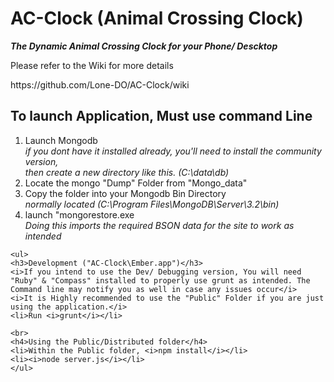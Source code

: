 # AC-Clock (Animal Crossing Clock)
<b><i>The Dynamic Animal Crossing Clock for your Phone/ Descktop</i></b>
<p>Please refer to the Wiki for more details</p>
<a>https://github.com/Lone-DO/AC-Clock/wiki<a>

<h2>To launch Application, Must use command Line</h2>
<ol>
	<li>Launch Mongodb</li>
	<i>if you dont have it installed already, you'll need to install the community version,<br> then create a new directory like this. (C:\data\db)</i>
	<li>Locate the mongo "Dump" Folder from "Mongo_data"</li>
	<li>Copy the folder into your Mongodb Bin Directory</li>
	<i>normally located (C:\Program Files\MongoDB\Server\3.2\bin)</i>
	<li>launch "mongorestore.exe</li>
	<i>Doing this imports the required BSON data for the site to work as intended</i>
	</ol>
	
	<ul>
	<h3>Development ("AC-Clock\Ember.app")</h3>
	<i>If you intend to use the Dev/ Debugging version, You will need "Ruby" & "Compass" installed to properly use grunt as intended. The Command line may notify you as well in case any issues occur</i>
	<i>It is Highly recommended to use the "Public" Folder if you are just using the application.</i>
	<li>Run <i>grunt</i></li>

	<br>
	<h4>Using the Public/Distributed folder</h4>
	<li>Within the Public folder, <i>npm install</i></li>
	<li><i>node server.js</i></li>
	</ul>
	
